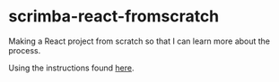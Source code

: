 # scrimba-react-fromscratch

Making a React project from scratch so that I can learn more about the process.

Using the instructions found [here](https://blog.usejournal.com/creating-a-react-app-from-scratch-f3c693b84658).

